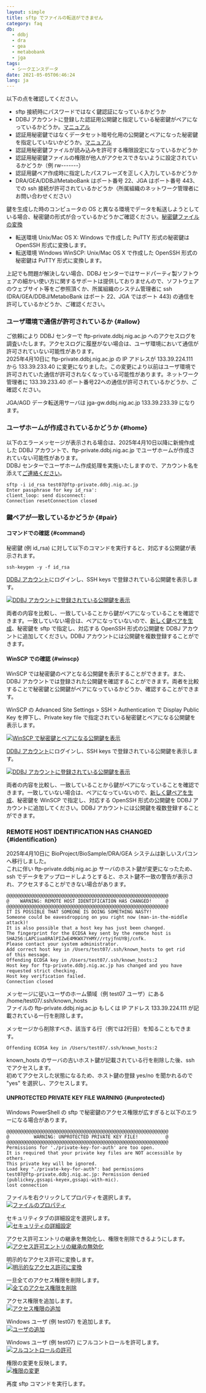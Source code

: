 ```yaml
---
layout: simple
title: sftp でファイルの転送ができません
category: faq
db:
  - ddbj
  - dra
  - gea
  - metabobank
  - jga
tags:
  - シークエンスデータ
date: 2021-05-05T06:46:24
lang: ja
---
```


以下の点を確認してください。

- sftp 接続時にパスワードではなく鍵認証になっているかどうか
- DDBJ アカウントに登録した認証用公開鍵と指定している秘密鍵がペアになっているかどうか。[マニュアル](/ddbj-account.html#public-key)
- 認証用秘密鍵ではなくデータセット暗号化用の公開鍵とペアになった秘密鍵を指定していないかどうか。[マニュアル](/jga/download.html#data-use-approval-download)
- 認証用秘密鍵ファイルが読み込みを許可する権限設定になっているかどうか
- 認証用秘密鍵ファイルの権限が他人がアクセスできないように設定されているかどうか（例 rw-------）
- 認証用鍵ペア作成時に指定したパスフレーズを正しく入力しているかどうか
- DRA/GEA/DDBJ/MetaboBank はポート番号 22、JGA はポート番号 443、での ssh 接続が許可されているかどうか（所属組織のネットワーク管理者にお問い合わせください）

鍵を生成した時のコンピュータの OS と異なる環境でデータを転送しようとしている場合、秘密鍵の形式が合っているかどうかご確認ください。[秘密鍵ファイルの変換](/ddbj-account.html#convert-private-key)

- 転送環境 Unix/Mac OS X: Windows で作成した PuTTY 形式の秘密鍵は OpenSSH 形式に変換します。
- 転送環境 Windows WinSCP: Unix/Mac OS X で作成した OpenSSH 形式の秘密鍵は PuTTY 形式に変換します。

上記でも問題が解決しない場合、DDBJ センターではサードパーティ製ソフトウェアの細かい使い方に関するサポートは提供しておりませんので、ソフトウェアのウェブサイト等をご参照頂くか、所属組織のシステム管理者に ssh (DRA/GEA/DDBJ/MetaboBank はポート 22、JGA ではポート 443) の通信を許可しているかどうか、ご確認ください。

### ユーザ環境で通信が許可されているか {#allow}

ご依頼により DDBJ センターで ftp-private.ddbj.nig.ac.jp へのアクセスログを調査いたします。アクセスログに履歴がない場合は、ユーザ環境において通信が許可されていない可能性があります。   
2025年4月10日に ftp-private.ddbj.nig.ac.jp の IP アドレスが 133.39.224.111 から 133.39.233.40 に変更になりました。この変更により以前はユーザ環境で許可されていた通信が許可されなくなっている可能性があります。ネットワーク管理者に 133.39.233.40 ポート番号22への通信が許可されているかどうか、ご確認ください。  
  
JGA/AGD データ転送用サーバは jga-gw.ddbj.nig.ac.jp 133.39.233.39 になります。

### ユーザホームが作成されているかどうか {#home}

以下のエラーメッセージが表示される場合は、2025年4月10日以降に新規作成した DDBJ アカウントで、ftp-private.ddbj.nig.ac.jp でユーザホームが作成されていない可能性があります。   
DDBJ センターでユーザホーム作成処理を実施いたしますので、アカウント名を添えて[ご連絡ください](/contact-ddbj.html)。

```
sftp -i id_rsa test07@ftp-private.ddbj.nig.ac.jp
Enter passphrase for key id_rsa':
client_loop: send disconnect:
Connection resetConnection closed
```

### 鍵ペアが一致しているかどうか {#pair}

#### コマンドでの確認 {#command}

秘密鍵 (例 id_rsa) に対して以下のコマンドを実行すると、対応する公開鍵が表示されます。

```
ssh-keygen -y -f id_rsa
```

[DDBJ アカウント](https://accounts.ddbj.nig.ac.jp)にログインし、SSH keys で登録されている公開鍵を表示します。

<a href="/assets/images/books/pkey_check2.jpg" title="DDBJ アカウントに登録されている公開鍵を表示"><img src="/assets/images/books/pkey_check2.jpg" alt="DDBJ アカウントに登録されている公開鍵を表示" title="DDBJ アカウントに登録されている公開鍵を表示" class="w400"></a>   

両者の内容を比較し、一致していることから鍵がペアになっていることを確認できます。一致していない場合は、ペアになっていないので、[新しく鍵ペアを生成](/key.html)、秘密鍵を sftp で指定し、対応する OpenSSH 形式の公開鍵を DDBJ アカウントに追加してください。DDBJ アカウントには公開鍵を複数登録することができます。

#### WinSCP での確認 {#winscp}

WinSCP では秘密鍵のペアとなる公開鍵を表示することができます。また、DDBJ アカウントでは登録された公開鍵を確認することができます。両者を比較することで秘密鍵と公開鍵がペアになっているかどうか、確認することができます。  

WinSCP の Advanced Site Settings > SSH > Authentication で Display Public Key を押下し、Private key file で指定されている秘密鍵とペアになる公開鍵を表示します。

<a href="/assets/images/books/pkey_check1.jpg" title="WinSCP で秘密鍵とペアになる公開鍵を表示"><img src="/assets/images/books/pkey_check1.jpg" alt="WinSCP で秘密鍵とペアになる公開鍵を表示" title="WinSCP で秘密鍵とペアになる公開鍵を表示" class="w400"></a>   

[DDBJ アカウント](https://accounts.ddbj.nig.ac.jp)にログインし、SSH keys で登録されている公開鍵を表示します。

<a href="/assets/images/books/pkey_check2.jpg" title="DDBJ アカウントに登録されている公開鍵を表示"><img src="/assets/images/books/pkey_check2.jpg" alt="DDBJ アカウントに登録されている公開鍵を表示" title="DDBJ アカウントに登録されている公開鍵を表示" class="w400"></a>   

両者の内容を比較し、一致していることから鍵がペアになっていることを確認できます。一致していない場合は、ペアになっていないので、[新しく鍵ペアを生成](/key.html)、秘密鍵を WinSCP で指定し、対応する OpenSSH 形式の公開鍵を DDBJ アカウントに追加してください。DDBJ アカウントには公開鍵を複数登録することができます。

### REMOTE HOST IDENTIFICATION HAS CHANGED {#identification}

2025年4月10日に BioProject/BioSample/DRA/GEA システムは新しいスパコンへ移行しました。    
これに伴い ftp-private.ddbj.nig.ac.jp サーバのホスト鍵が変更になったため、ssh でデータをアップロードしようとすると、ホスト鍵不一致の警告が表示され、アクセスすることができない場合があります。    

```
@@@@@@@@@@@@@@@@@@@@@@@@@@@@@@@@@@@@@@@@@@@@@@@@@@@@@@@@@@@
@    WARNING: REMOTE HOST IDENTIFICATION HAS CHANGED!     @
@@@@@@@@@@@@@@@@@@@@@@@@@@@@@@@@@@@@@@@@@@@@@@@@@@@@@@@@@@@
IT IS POSSIBLE THAT SOMEONE IS DOING SOMETHING NASTY!
Someone could be eavesdropping on you right now (man-in-the-middle attack)!
It is also possible that a host key has just been changed.
The fingerprint for the ECDSA key sent by the remote host is
SHA256:LAPCiua8RAlPIZwE4MKWX7YHMY//rtyjfnUYBj/cnfk.
Please contact your system administrator.
Add correct host key in /Users/test07/.ssh/known_hosts to get rid
of this message.
Offending ECDSA key in /Users/test07/.ssh/known_hosts:2
Host key for ftp-private.ddbj.nig.ac.jp has changed and you have
requested strict checking.
Host key verification failed.
Connection closed
```

メッセージに従いユーザのホーム領域（例 test07 ユーザ）にある    
/home/test07/.ssh/known_hosts   
ファイルの ftp-private.ddbj.nig.ac.jp もしくは IP アドレス 133.39.224.111 が記載されている一行を削除します。    

メッセージから削除すべき、該当する行（例では2行目）を知ることもできます。    

```
Offending ECDSA key in /Users/test07/.ssh/known_hosts:2
```

known_hosts のサーバの古いホスト鍵が記載されている行を削除した後、ssh でアクセスします。   
初めてアクセスした状態になるため、ホスト鍵の登録 yes/no を聞かれるので "yes" を選択し、アクセスします。

#### UNPROTECTED PRIVATE KEY FILE WARNING {#unprotected}

Windows PowerShell の sftp で秘密鍵のアクセス権限が広すぎると以下のエラーになる場合があります。
```
@@@@@@@@@@@@@@@@@@@@@@@@@@@@@@@@@@@@@@@@@@@@@@@@@@@@@@@@@@@
@         WARNING: UNPROTECTED PRIVATE KEY FILE!          @
@@@@@@@@@@@@@@@@@@@@@@@@@@@@@@@@@@@@@@@@@@@@@@@@@@@@@@@@@@@
Permissions for './private-key-for-auth' are too open.
It is required that your private key files are NOT accessible by others.
This private key will be ignored.
Load key "./private-key-for-auth": bad permissions
test07@ftp-private.ddbj.nig.ac.jp: Permission denied (publickey,gssapi-keyex,gssapi-with-mic).
lost connection
```

ファイルを右クリックしてプロパティを選択します。    
<a href="/assets/images/books/win-ps-1.jpg" title="ファイルのプロパティ" class="group1"><img src="/assets/images/books/win-ps-scp-1.jpg" alt="ファイルのプロパティ" title="ファイルのプロパティ" class="w300"></a>   

セキュリティタブの詳細設定を選択します。    
<a href="/assets/images/books/win-ps-scp-2.jpg" title="セキュリティの詳細設定" class="group1"><img src="/assets/images/books/win-ps-scp-2.jpg" alt="セキュリティの詳細設定" title="セキュリティの詳細設定" class="w300"></a>  

アクセス許可エントリの継承を無効化し、権限を削除できるようにします。   
<a href="/assets/images/books/win-ps-scp-3.jpg" title="アクセス許可エントリの継承の無効化" class="group1"><img src="/assets/images/books/win-ps-scp-3.jpg" alt="アクセス許可エントリの継承の無効化" title="アクセス許可エントリの継承の無効化" class="w300"></a>  

明示的なアクセス許可に変換します。    
<a href="/assets/images/books/win-ps-scp-4.jpg" title="明示的なアクセス許可に変換" class="group1"><img src="/assets/images/books/win-ps-scp-4.jpg" alt="明示的なアクセス許可に変換" title="明示的なアクセス許可に変換" class="w300"></a>  

一旦全てのアクセス権限を削除します。    
<a href="/assets/images/books/win-ps-scp-5.jpg" title="全てのアクセス権限を削除" class="group1"><img src="/assets/images/books/win-ps-scp-5.jpg" alt="全てのアクセス権限を削除" title="全てのアクセス権限を削除" class="w300"></a>   

アクセス権限を追加します。   
<a href="/assets/images/books/win-ps-scp-6.jpg" title="アクセス権限の追加" class="group1"><img src="/assets/images/books/win-ps-scp-6.jpg" alt="アクセス権限の追加" title="アクセス権限の追加" class="w300"></a>   

Windows ユーザ (例 test07) を追加します。  
<a href="/assets/images/books/win-ps-scp-7.jpg" title="ユーザの追加" class="group1"><img src="/assets/images/books/win-ps-scp-7.jpg" alt="ユーザの追加" title="ユーザの追加" class="w300"></a>  

Windows ユーザ (例 test07) にフルコントロールを許可します。   
<a href="/assets/images/books/win-ps-scp-8.jpg" title="フルコントロールの許可" class="group1"><img src="/assets/images/books/win-ps-scp-8.jpg" alt="フルコントロールの許可" title="フルコントロールの許可" class="w300"></a>  

権限の変更を反映します。   
<a href="/assets/images/books/win-ps-scp-9.jpg" title="権限の変更" class="group1"><img src="/assets/images/books/win-ps-scp-9.jpg" alt="権限の変更" title="権限の変更" class="w300"></a>  

再度 sftp コマンドを実行します。   

